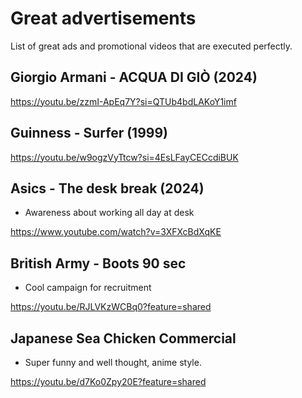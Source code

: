 # Great advertisements

List of great ads and promotional videos that are executed perfectly.

## Giorgio Armani - ACQUA DI GIÒ (2024)

https://youtu.be/zzmI-ApEq7Y?si=QTUb4bdLAKoY1imf

## Guinness - Surfer (1999)

https://youtu.be/w9ogzVyTtcw?si=4EsLFayCECcdiBUK

## Asics - The desk break (2024)

- Awareness about working all day at desk

https://www.youtube.com/watch?v=3XFXcBdXqKE

## British Army - Boots 90 sec

- Cool campaign for recruitment

https://youtu.be/RJLVKzWCBq0?feature=shared

## Japanese Sea Chicken Commercial 

- Super funny and well thought, anime style.

https://youtu.be/d7Ko0Zpy20E?feature=shared
